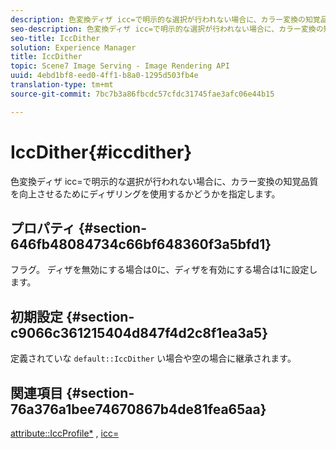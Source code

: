 ```yaml
---
description: 色変換ディザ icc=で明示的な選択が行われない場合に、カラー変換の知覚品質を向上させるためにディザリングを使用するかどうかを指定します。
seo-description: 色変換ディザ icc=で明示的な選択が行われない場合に、カラー変換の知覚品質を向上させるためにディザリングを使用するかどうかを指定します。
seo-title: IccDither
solution: Experience Manager
title: IccDither
topic: Scene7 Image Serving - Image Rendering API
uuid: 4ebd1bf8-eed0-4ff1-b8a0-1295d503fb4e
translation-type: tm+mt
source-git-commit: 7bc7b3a86fbcdc57cfdc31745fae3afc06e44b15

---
```



# IccDither{#iccdither}

色変換ディザ icc=で明示的な選択が行われない場合に、カラー変換の知覚品質を向上させるためにディザリングを使用するかどうかを指定します。

## プロパティ {#section-646fb48084734c66bf648360f3a5bfd1}

フラグ。 ディザを無効にする場合は0に、ディザを有効にする場合は1に設定します。

## 初期設定 {#section-c9066c361215404d847f4d2c8f1ea3a5}

定義されていな `default::IccDither` い場合や空の場合に継承されます。

## 関連項目 {#section-76a376a1bee74670867b4de81fea65aa}

[attribute::IccProfile*](../../../../../ir-api/material-cat/image-rendering-api-ref/c-ir-material-catalog/c-ir-attributes-reference/r-ir-iccprofilecmyk.md#reference-55aead2d924847ffbd1be4c46add7127) , [icc=](../../../../../ir-api/http-protocol/image-rendering-api-ref/c-ir-http-protocol-ref/c-ir-http-protocol-command-reference/r-ir-icc.md#reference-86a2fff3cef24982ad2063d977a16e06)
